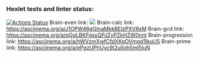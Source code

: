 ### Hexlet tests and linter status:
[![Actions Status](https://github.com/AstakhovIvan24/python-project-49/workflows/hexlet-check/badge.svg)](https://github.com/AstakhovIvan24/python-project-49/actions)
Brain-even link: <a href="https://asciinema.org/a/zdIDsrEd4b47no430WUAxyR3L" target="_blank"><img src="https://asciinema.org/a/zdIDsrEd4b47no430WUAxyR3L.svg" /></a>
Brain-calc link: https://asciinema.org/a/J1OPW46gGInaMkkBElzPXV8xM
Brain-gcd link: https://asciinema.org/a/qGqLBKFgssQPJZyPZkHZW0nnt
Brain-progression link: https://asciinema.org/a/hWVzmXwfCfdXKgOVmgd1IkuU5
Brain-prime link: https://asciinema.org/a/ePgzUPhUyc9I2uIloh5mI5luN
